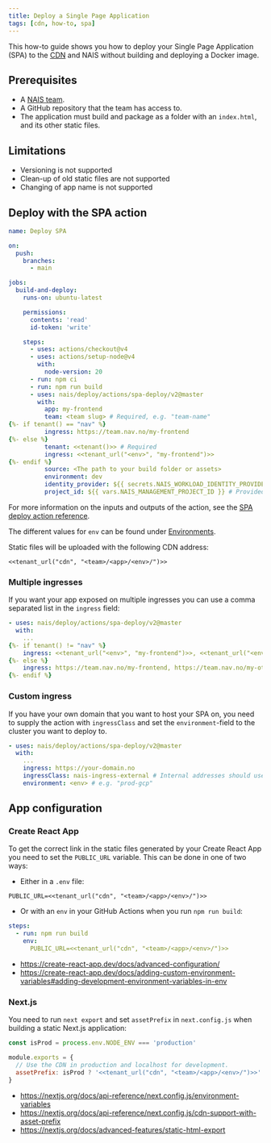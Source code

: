 ```yaml
---
title: Deploy a Single Page Application
tags: [cdn, how-to, spa]
---
```


This how-to guide shows you how to deploy your Single Page Application (SPA) to the [CDN](../README.md) and NAIS without building and deploying a Docker image.

## Prerequisites

- A [NAIS team](../../../explanations/team.md).
- A GitHub repository that the team has access to.
- The application must build and package as a folder with an `index.html`, and its other static files.

## Limitations

- Versioning is not supported
- Clean-up of old static files are not supported
- Changing of app name is not supported

## Deploy with the SPA action

```yaml
name: Deploy SPA

on:
  push:
    branches:
      - main

jobs:
  build-and-deploy:
    runs-on: ubuntu-latest

    permissions:
      contents: 'read'
      id-token: 'write'

    steps:
      - uses: actions/checkout@v4
      - uses: actions/setup-node@v4
        with:
          node-version: 20
      - run: npm ci
      - run: npm run build
      - uses: nais/deploy/actions/spa-deploy/v2@master
        with:
          app: my-frontend
          team: <team slug> # Required, e.g. "team-name"
{%- if tenant() == "nav" %}
          ingress: https://team.nav.no/my-frontend
{%- else %}
          tenant: <<tenant()>> # Required
          ingress: <<tenant_url("<env>", "my-frontend")>>
{%- endif %}
          source: <The path to your build folder or assets>
          environment: dev
          identity_provider: ${{ secrets.NAIS_WORKLOAD_IDENTITY_PROVIDER }} # Provided as Organization Secret
          project_id: ${{ vars.NAIS_MANAGEMENT_PROJECT_ID }} # Provided as Organization Variable
```

For more information on the inputs and outputs of the action, see the [SPA deploy action reference](../reference/spa-deploy.md).

The different values for `env` can be found under [Environments](../../../workloads/reference/environments.md).

Static files will be uploaded with the following CDN address:

```text
<<tenant_url("cdn", "<team>/<app>/<env>/")>>
```

### Multiple ingresses

If you want your app exposed on multiple ingresses you can use a comma separated list in the `ingress` field:

```yaml
- uses: nais/deploy/actions/spa-deploy/v2@master
  with:
    ...
{%- if tenant() != "nav" %}
    ingress: <<tenant_url("<env>", "my-frontend")>>, <<tenant_url("<env>", "my-other-ingress")>>
{%- else %}
    ingress: https://team.nav.no/my-frontend, https://team.nav.no/my-other-ingress
{%- endif %}
```

### Custom ingress

If you have your own domain that you want to host your SPA on, you need to supply the action with `ingressClass` and set the `environment`-field to the cluster you want to deploy to.

```yaml
- uses: nais/deploy/actions/spa-deploy/v2@master
  with:
    ...
    ingress: https://your-domain.no
    ingressClass: nais-ingress-external # Internal addresses should use "nais-ingress"
    environment: <env> # e.g. "prod-gcp"
```

## App configuration

### Create React App

To get the correct link in the static files generated by your Create React App you need to set the `PUBLIC_URL` variable.
This can be done in one of two ways:

- Either in a `.env` file:

```text
PUBLIC_URL=<<tenant_url("cdn", "<team>/<app>/<env>/")>>
```

- Or with an `env` in your GitHub Actions when you run `npm run build`:

```yaml
steps:
  - run: npm run build
    env:
      PUBLIC_URL=<<tenant_url("cdn", "<team>/<app>/<env>/")>>
```

* <https://create-react-app.dev/docs/advanced-configuration/>
* <https://create-react-app.dev/docs/adding-custom-environment-variables#adding-development-environment-variables-in-env>

### Next.js

You need to run `next export` and set `assetPrefix` in `next.config.js` when building a static Next.js application:

```js
const isProd = process.env.NODE_ENV === 'production'

module.exports = {
  // Use the CDN in production and localhost for development.
  assetPrefix: isProd ? '<<tenant_url("cdn", "<team>/<app>/<env>/")>>' : undefined,
}
```

- <https://nextjs.org/docs/api-reference/next.config.js/environment-variables>
- <https://nextjs.org/docs/api-reference/next.config.js/cdn-support-with-asset-prefix>
- <https://nextjs.org/docs/advanced-features/static-html-export>

